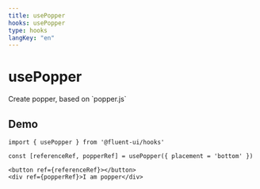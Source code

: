 ```yaml
---
title: usePopper
hooks: usePopper
type: hooks
langKey: "en"
---
```


# usePopper

<p class="description">Create popper, based on `popper.js`</p>

## Demo

```tsx
import { usePopper } from '@fluent-ui/hooks'

const [referenceRef, popperRef] = usePopper({ placement = 'bottom' })

<button ref={referenceRef}></button>
<div ref={popperRef}>I am popper</div>
```
